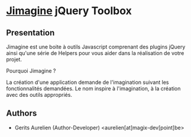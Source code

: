 [Jimagine](http://www.magix-dev.be/) jQuery Toolbox
===================================================

Presentation
------------

Jimagine est une boite à outils Javascript comprenant des plugins jQuery ainsi qu'une série de Helpers 
pour vous aider dans la réalisation de votre projet.

Pourquoi Jimagine ?

La création d'une application demande de l'imagination suivant les fonctionnalités demandées.
Le nom inspire à l'imagination, à la création avec des outils appropriés.

Authors
-------

 * Gerits Aurelien (Author-Developer) <aurelien[at]magix-dev[point]be>